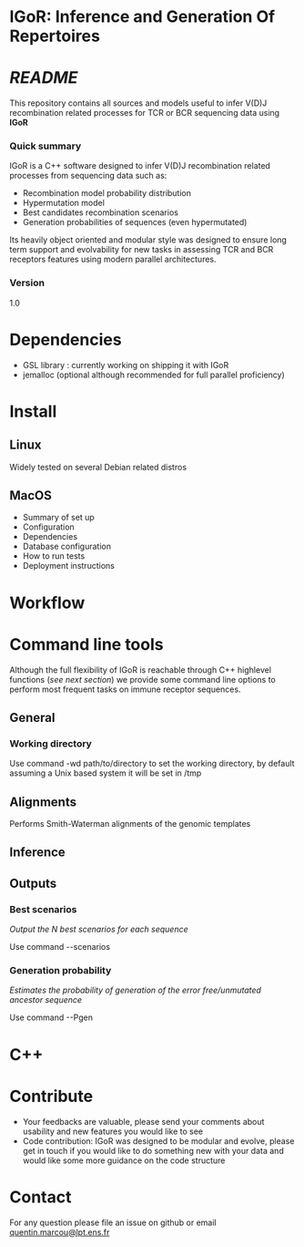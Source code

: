 # **IGoR: Inference and Generation Of Repertoires** #

# *README* #


This repository contains all sources and models useful to infer V(D)J recombination related processes for TCR or BCR sequencing data using **IGoR**

### Quick summary ###

IGoR is a C++ software designed to infer V(D)J recombination related processes from sequencing data such as:

+ Recombination model probability distribution
+ Hypermutation model
+ Best candidates recombination scenarios
+ Generation probabilities of sequences (even hypermutated)

Its heavily object oriented and modular style was designed to ensure long term support and evolvability for new tasks in assessing TCR and BCR receptors features using modern parallel architectures. 

### Version ###
1.0

# Dependencies

+ GSL library : currently working on shipping it with IGoR
+ jemalloc (optional although recommended for full parallel proficiency)

# Install

## Linux
Widely tested on several Debian related distros

## MacOS


* Summary of set up
* Configuration
* Dependencies
* Database configuration
* How to run tests
* Deployment instructions

# Workflow

# Command line tools
Although the full flexibility of IGoR is reachable through C++ highlevel functions (*see next section*) we provide some command line options to perform most frequent tasks on immune receptor sequences.

## General

### Working directory
Use command -wd path/to/directory to set the working directory, by default assuming a Unix based system it will be set in /tmp

## Alignments
Performs Smith-Waterman alignments of the genomic templates

## Inference

## Outputs 

### Best scenarios
*Output the N best scenarios for each sequence*

Use command --scenarios

### Generation probability
*Estimates the probability of generation of the error free/unmutated ancestor sequence*

Use command --Pgen

# C++

# Contribute

* Your feedbacks are valuable, please send your comments about usability and new features you would like to see  
* Code contribution: IGoR was designed to be modular and evolve, please get in touch if you would like to do something new with your data and would like some more guidance on the code structure


# Contact 

For any question please file an issue on github or email quentin.marcou@lpt.ens.fr